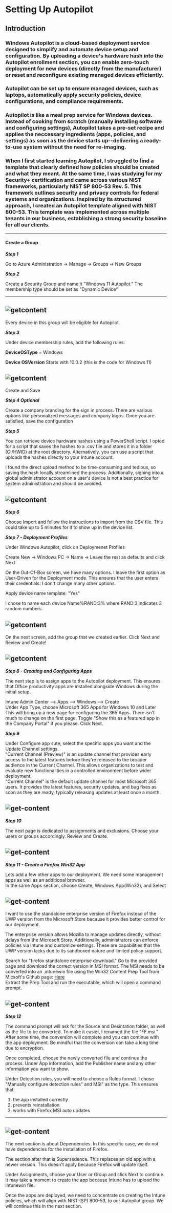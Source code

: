 # Setting Up Autopilot  

## Introduction

### Windows Autopilot is a cloud-based deployment service designed to simplify and automate device setup and configuration. By uploading a device's hardware hash into the Autopilot enrollment section, you can enable zero-touch deployment for new devices (directly from the manufacturer) or reset and reconfigure existing managed devices efficiently.
### Autopilot can be set up to ensure managed devices, such as laptops, automatically apply security policies, device configurations, and compliance requirements.
### Autopilot is like a meal prep service for Windows devices. Instead of cooking from scratch (manually installing software and configuring settings), Autopilot takes a pre-set recipe and applies the neccessary ingredients (apps, policies, and settings) as soon as the device starts up--delivering a ready-to-use system without the need for re-imaging. 
### When I first started learning Autopilot, I struggled to find a template that clearly defined how policies should be created and what they meant. At the same time, I was studying for my Security+ certification and came across various NIST frameworks, particularly NIST SP 800-53 Rev. 5. This framework outlines security and privacy controls for federal systems and organizations. Inspired by its structured approach, I created an Autopilot template aligned with NIST 800-53. This template was implemented across multiple tenants in our business, establishing a strong security baseline for all our clients.


---
#### Create a Group

***Step 1*** 

Go to Azure Administration -> Manage -> Groups -> New Groups  

***Step 2***  

Create a Security Group and name it "Windows 11 Autopilot." The membership type should be set as "Dynamic Device"  

---

![getcontent](https://github.com/GSecAwareness/Autopilot/blob/main/Dynamic%20Device.PNG)
---

Every device in this group will be eligible for Autopilot.

***Step 3***  

Under device membership rules, add the following rules:  

**DeviceOSType** = Windows

**Device OSVersion** Starts with 10.0.2 (this is the code for Windows 11)

![getcontent](https://github.com/GSecAwareness/Autopilot/blob/main/Configure%20Rules.PNG)
---
Create and Save


***Step 4 Optional***

Create a company branding for the sign in process. There are various options like personalized messages and company logos. Once you are satisfied, save the configuration  

***Step 5***  

You can retrieve device hardware hashes using a PowerShell script. I opted for a script that saves the hashes to a .csv file and stores it in a folder (C:/HWID) at the root directory. Alternatively, you can use a script that uploads the hashes directly to your Intune account.  

I found the direct upload method to be time-consuming and tedious, so saving the hash locally streamlined the process. Additionally, signing into a global administrator account on a user's device is not a best practice for system administration and should be avoided.  

![getcontent](https://github.com/GSecAwareness/Autopilot/blob/main/powershell%20script.png)
---

***Step 6***

Choose Import and follow the instructions to import from the CSV file. This could take up to 5 minutes for it to show up in the device list.  

***Step 7 - Deployment Profiles***  

Under Windows Autopilot, click on Deploymenet Profiles  

Create New -> Windows PC -> Name -> Leave the rest as defaults and click Next.  

On the Out-Of-Box screen, we have many options. I leave the first option as User-Driven for the Deployment mode. This ensures that the user enters their credentials. I don't change many other options.  

Apply device name template: "Yes"  

I chose to name each device Name%RAND:3% where RAND:3 indicates 3 random numbers.  

![getcontent](https://github.com/GSecAwareness/Autopilot/blob/main/RAND.PNG)
---
On the next screen, add the group that we created earlier. Click Next and Review and Create!  

![getcontent](https://github.com/GSecAwareness/Autopilot/blob/main/Group.PNG)
---

***Step 8 - Creating and Configuring Apps***

The next step is to assign apps to the Autopilot deployment. This ensures that Office productivity apps are installed alongside Windows during the initial setup.  

Intune Admin Center --> Apps --> Windows --> Create  
Under App Type, choose Microsoft 365 Apps for Windows 10 and Later  
This will bring up a new page for configuring the 365 Apps. There isn't much to change on the first page. Toggle "Show this as a featured app in the Company Portal" if you please. Click Next.  

***Step 9***  

Under Configure app sute, select the specific apps you want and the Update Channel settings.  
"Current Channel (Preview)" is an update channel that provides early access to the latest features before they're released to the broader audience in the Current Channel. This allows organizations to test and evaluate new functionalities in a controlled environment before wider deployment.  
"Current Channel" is the default update channel for most Microsoft 365 users. It provides the latest features, security updates, and bug fixes as soon as they are ready, typically releasing updates at least once a month.  

![get-content](https://github.com/GSecAwareness/Autopilot/blob/main/1.PNG)  
---

***Step 10***

The next page is dedicated to assignments and exclusions. Choose your users or groups accordingly. Review and Create.  

![get-content](https://github.com/GSecAwareness/Autopilot/blob/main/2.PNG)   
---

***Step 11 - Create a Firefox Win32 App***

Lets add a few other apps to our deployment. We need some management apps as well as an additional browser.  
In the same Apps section, choose Create, Windows App(Win32), and Select  

![get-content](https://github.com/GSecAwareness/Autopilot/blob/main/3.PNG)  
---

I want to use the standalone enterprise version of Firefox instead of the UWP version from the Microsoft Store because it provides better control for our deployment.  

The enterprise version allows Mozilla to manage updates directly, without delays from the Microsoft Store. Additionally, administrators can enforce policies via Intune and customize settings. These are capabilities that the UWP version lacks due to its sandboxed nature and limited policy support.

Search for "firefox standalone enterprise download." Go to the provided page and download the correct version in MSI format. 
The MSI needs to be converted into an .intunewin file using the Win32 Content Prep Tool from Micsoft's Github page: [Here](https://github.com/Microsoft/Microsoft-Win32-Content-Prep-Tool)  
Extract the Prep Tool and run the executable, which will open a command prompt. 

![get-content](https://github.com/GSecAwareness/Autopilot/blob/main/4.PNG)
---

***Step 12***

The command prompt will ask for the Source and Desintation folder, as well as the file to be converted. To make it easier, I renamed the file "FF.msi." After some time, the conversion will complete and you can continue with the app deployment. Be mindful that the conversion can take a long time due to encryption.

Once completed, choose the newly converted file and continue the process. Under App information, add the Publisher name and any other information you want to show.

Under Detection rules, you will need to choose a Rules format. I chose "Manually configure detection rules" and MSI" as the type.  This ensures that:  
1) the app installed correctly
2) prevents reinstallation
3) works with Firefox MSI auto updates
---

![get-content](https://github.com/GSecAwareness/Autopilot/blob/main/5.PNG)
---

The next section is about Dependencies. In this specific case, we do not have dependencies for the installation of Firefox. 

The section after that is Supersedence. This replaces an old app with a newer version. This doesn't apply because Firefox will update itself. 

Under Assignments, choose your User or Group and click Next to continue. It may take a moment to create the app because Intune has to upload the intunewin file. 

Once the apps are deployed, we need to concentrate on creating the Intune policies, which will align with NIST (SP) 800-53, to our Autopilot group. We will continue this in the next section.

 























  

